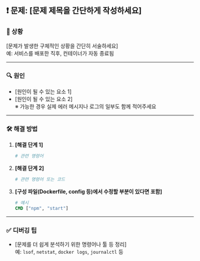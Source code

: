 ## ❗ 문제: [문제 제목을 간단하게 작성하세요]

### 📝 상황  
[문제가 발생한 구체적인 상황을 간단히 서술하세요]  
예: 서비스를 배포한 직후, 컨테이너가 자동 종료됨

---

### 🔍 원인  
- [원인이 될 수 있는 요소 1]  
- [원인이 될 수 있는 요소 2]  
※ 가능한 경우 실제 에러 메시지나 로그의 일부도 함께 적어주세요

---

### 🛠 해결 방법  

1. **[해결 단계 1]**
    ```bash
    # 관련 명령어
    ```

2. **[해결 단계 2]**
    ```bash
    # 관련 명령어 또는 코드
    ```

3. **[구성 파일(Dockerfile, config 등)에서 수정할 부분이 있다면 포함]**
    ```dockerfile
    # 예시
    CMD ["npm", "start"]
    ```

---

### ✅ 디버깅 팁
- [문제를 더 쉽게 분석하기 위한 명령어나 툴 등 정리]  
예: `lsof`, `netstat`, `docker logs`, `journalctl` 등

